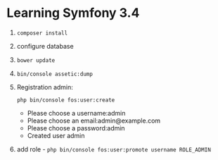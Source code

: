 <h1>Learning Symfony 3.4</h1>

1) `composer install`
2)  configure database
3) `bower update`
4) `bin/console assetic:dump`
5)  <p>Registration admin:</p>

    `php bin/console fos:user:create`
    <ul>
    <li> Please choose a username:admin</li>
    <li> Please choose an email:admin@example.com</li>
    <li> Please choose a password:admin</li>
    <li> Created user admin </li>
    </ul>
6) add role -  `php bin/console fos:user:promote username ROLE_ADMIN` 